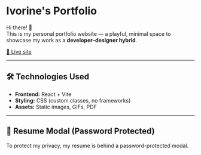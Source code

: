 # Ivorine's Portfolio

Hi there! 👋  
This is my personal portfolio website — a playful, minimal space to showcase my work as a **developer–designer hybrid**.

[🔗 Live site]([https://your-portfolio-link.com](https://ivorinee.github.io/ivorine-portfolio/))

---

## 🛠 Technologies Used

- **Frontend:** React + Vite
- **Styling:** CSS (custom classes, no frameworks)
- **Assets:** Static images, GIFs, PDF

---

## 🔐 Resume Modal (Password Protected)

To protect my privacy, my resume is behind a password-protected modal.
